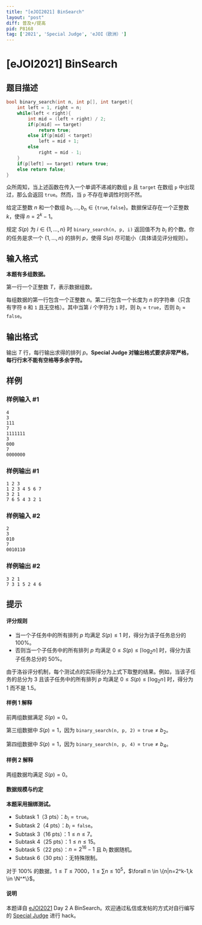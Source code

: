```yaml
---
title: "[eJOI2021] BinSearch"
layout: "post"
diff: 普及+/提高
pid: P8168
tag: ['2021', 'Special Judge', 'eJOI（欧洲）']
---
```

# [eJOI2021] BinSearch
## 题目描述

```cpp
bool binary_search(int n, int p[], int target){
    int left = 1, right = n;
    while(left < right){
        int mid = (left + right) / 2;
        if(p[mid] == target)
            return true;
        else if(p[mid] < target)
            left = mid + 1;
        else
            right = mid - 1;
    }
    if(p[left] == target) return true;
    else return false;
}
```

众所周知，当上述函数在传入一个单调不递减的数组 $\texttt p$ 且 $\texttt{target}$ 在数组 $\texttt p$ 中出现过，那么会返回 $\texttt{true}$。然而，当 $\texttt p$ 不存在单调性时则不然。

给定正整数 $n$ 和一个数组 $b_1,\dots,b_n \in \{\texttt{true},\texttt{false}\}$。数据保证存在一个正整数 $k$，使得 $n=2^k-1$。

规定 $S(p)$ 为 $i \in \{1,\dots,n\}$ 时 $\texttt{binary\_search(n, p, i)}$ 返回值不为 $b_i$ 的个数。你的任务是求一个 $\{1,\dots,n\}$ 的排列 $p$，使得 $S(p)$ 尽可能小（具体请见评分规则）。
## 输入格式

**本题有多组数据。**

第一行一个正整数 $T$，表示数据组数。

每组数据的第一行包含一个正整数 $n$。第二行包含一个长度为 $n$ 的字符串（只含有字符 `0` 和 `1` 且无空格）。其中当第 $i$ 个字符为 `1` 时，则 $b_i=\texttt{true}$，否则 $b_i=\texttt{false}$。
## 输出格式

输出 $T$ 行，每行输出求得的排列 $p$。**Special Judge 对输出格式要求非常严格，每行行末不能有空格等多余字符。**
## 样例

### 样例输入 #1
```
4
3
111
7
1111111
3
000
7
0000000
```
### 样例输出 #1
```
1 2 3
1 2 3 4 5 6 7
3 2 1
7 6 5 4 3 2 1
```
### 样例输入 #2
```
2
3
010
7
0010110
```
### 样例输出 #2
```
3 2 1
7 3 1 5 2 4 6
```
## 提示

#### 评分规则

- 当一个子任务中的所有排列 $p$ 均满足 $S(p) \le 1$ 时，得分为该子任务总分的 $100\%$。
- 否则当一个子任务中的所有排列 $p$ 均满足 $0 \le S(p) \le \lceil \log_2 n \rceil$ 时，得分为该子任务总分的 $50\%$。

由于洛谷评分机制，每个测试点的实际得分为上式下取整的结果。例如，当该子任务的总分为 $3$ 且该子任务中的所有排列 $p$ 均满足 $0 \le S(p) \le \lceil \log_2 n \rceil$ 时，得分为 $1$ 而不是 $1.5$。

#### 样例 1 解释

前两组数据满足 $S(p)=0$。

第三组数据中 $S(p)=1$，因为 $\texttt{binary\_search(n, p, 2)}=\texttt{true} \neq b_2$。

第四组数据中 $S(p)=1$，因为 $\texttt{binary\_search(n, p, 4)}=\texttt{true} \neq b_4$。

#### 样例 2 解释

两组数据均满足 $S(p)=0$。

#### 数据规模与约定

**本题采用捆绑测试。**

- Subtask 1（3 pts）：$b_i=\texttt{true}$。
- Subtask 2（4 pts）：$b_i=\texttt{false}$。
- Subtask 3（16 pts）：$1 \le n \le 7$。
- Subtask 4（25 pts）：$1 \le n \le 15$。
- Subtask 5（22 pts）：$n=2^{16}-1$ 且 $b_i$ 数据随机。
- Subtask 6（30 pts）：无特殊限制。

对于 $100\%$ 的数据，$1 \le T \le 7000$，$1 \le \sum n \le 10^5$，$\forall n \in \{n|n=2^k-1,k \in \N^*\}$。

#### 说明

本题译自 [eJOI2021](https://sepi.ro/ejoi/2021) Day 2 A BinSearch。欢迎通过私信或发帖的方式对自行编写的 [Special Judge](https://www.luogu.com.cn/paste/5fdi0fvc) 进行 hack。
